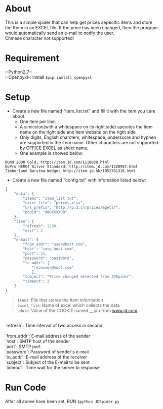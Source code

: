 About
====
This is a simple spider that can help get prices sepecific items and store<br>
the them in an EXCEL file. If the price has been changed, then the program<br>
would automatically send an e-mail to notify the user.<br>
Chinese character not supported!<br>

Requirement
====
:-Python2.7-:<br>
:-Openpyxl-: Install `$pip install openpyxl`<br>

Setup
====
* Create a new file named "item_list.txt" and fill it with the item you care about.
    * One item per line;
    * A simicolon(with a whitespace on its right side) sperates the item name on the right side and item website on the right side
    * Only digits, English charcters, whitespace, underscore and hyphen are supported in the item name. Other characters are not supported by OFFICE EXCEL as sheet name.
    * One example is showed below:
```
DUNU 2000 Gold; http://item.jd.com/1118888.html
GoPro HERO4 Silver Standard; http://item.jd.com/1328967.html
Timberland Barstow Wedge; http://item.jd.hk/1952761316.html
```

* Create a new file named "config.txt" with infomation listed below:
```javascript
{
    "data": {
        "items": "item_list.txt",
        "excel_file": "prices.xlsx",
        "url_prefix": "http://p.3.cn/prices/mgets?",
        "pduid": "800XXXX08"
    },
    "time": {
        "refresh": 1200,
        "exit": 2
    },
    "e-mail": {
        "from_addr": "user@host.com",
        "host": "smtp.host.com",
        "port": 25,
        "password": "password",
        "to_addr": [
            "receiver@host.com"
            ],
        "subject": "Price changed detected from JDSpider",
        "timeout": 2
    }
}
```
>`items`: File that stores the item information<br>
`excel_file`: Name of excel which collects the data<br>
`pduid`: Value of the COOKIE named __jdu from www.jd.com<br>
<br>
`refresh`: Time interval of two access in second<br>
<br>
`from_addr`: E-mail address of the sender<br>
`host`: SMTP host of the sender<br>
`port`: SMTP port<br>
`password`: Password of sender's e-mail<br>
`to_addr`: E-mail address of the receiver<br>
`subject`: Subject of the E-mail to be sent<br>
`timeout`: Time wait for the server to response<br>

Run Code
====
After all above have been set, RUN `$python JDSpider.py`
